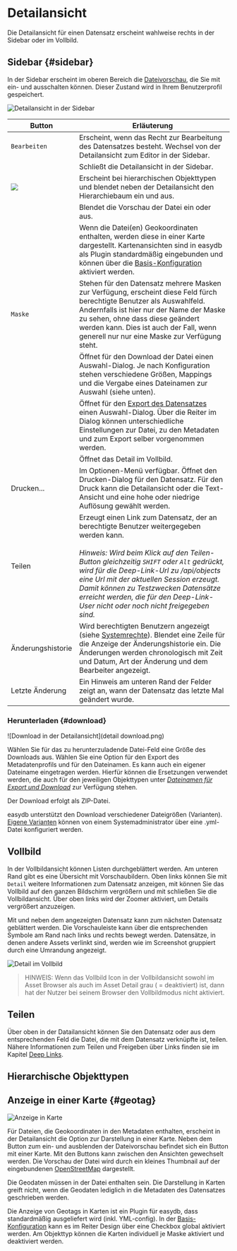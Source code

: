 # Detailansicht

Die Detailansicht für einen Datensatz erscheint wahlweise rechts in der Sidebar oder im Vollbild.

## Sidebar {#sidebar}

In der Sidebar erscheint im oberen Bereich die [Dateivorschau](../../features/datatypes/datatypes.html#tools), die Sie mit <i class="fa fa-image"></i> ein- und ausschalten können. Dieser Zustand wird in Ihrem Benutzerprofil gespeichert.

![Detailansicht in der Sidebar](detail_view_de.jpg)

|Button|Erläuterung|
|--|--|
|<i class="fa fa-pencil"></i><code class="button">Bearbeiten</code>|Erscheint, wenn das Recht zur Bearbeitung des Datensatzes besteht. Wechsel von der Detailansicht zum Editor in der Sidebar.|
|<i class="fa fa-times"></i>|Schließt die Detailansicht in der Sidebar.|
|![](hierarchie.png)| Erscheint bei hierarchischen Objekttypen und blendet neben der Detailansicht den Hierarchiebaum ein und aus. |
|<i class="fa fa-image"></i>|Blendet die Vorschau der Datei ein oder aus.|
|<i class="fa fa-map-o"></i>|Wenn die Datei(en) Geokoordinaten enthalten, werden diese in einer Karte dargestellt. Kartenansichten sind  in easydb als Plugin standardmäßig eingebunden und können über die [Basis-Konfiguration](../../../../administration/base-config/extended/extended.html) aktiviert werden.|
|<code class="button">Maske</code>| Stehen für den Datensatz mehrere Masken zur Verfügung, erscheint diese Feld fürch berechtigte Benutzer als Auswahlfeld. Andernfalls ist hier nur der Name der Maske zu sehen, ohne dass diese geändert werden kann. Dies ist auch der Fall, wenn generell nur nur eine Maske zur Verfügung steht.|
|<i class="fa fa-download"></i>|Öffnet für den Download der Datei einen Auswahl-Dialog. Je nach Konfiguration stehen verschiedene Größen, Mappings und die Vergabe eines Dateinamen zur Auswahl (siehe unten).|
|<i class="fa fa-sign-out"></i>|Öffnet für den [Export des Datensatzes](../../features/export/export.html) einen Auswahl-Dialog. Über die Reiter im Dialog können unterschiedliche Einstellungen zur Datei, zu den Metadaten und zum Export selber vorgenommen werden.|
|<i class="fa fa-arrows-alt"></i>|Öffnet das Detail im Vollbild.|
|<i class="fa fa-print"></i> Drucken...|Im Optionen-Menü verfügbar. Öffnet den Drucken-Dialog für den Datensatz. Für den Druck kann die Detailansicht oder die Text-Ansicht und eine hohe oder niedrige Auflösung gewählt werden.  |
|<i class="fa fa-share"></i> Teilen|Erzeugt einen Link zum Datensatz, der an berechtigte Benutzer weitergegeben werden kann.<br><br> *Hinweis: Wird beim Klick auf den Teilen-Button gleichzeitig `SHIFT` oder `Alt` gedrückt, wird für die Deep-Link-Url zu /api/objects eine Url mit der aktuellen Session erzeugt. Damit können zu Testzwecken Datensätze erreicht werden, die für den Deep-Link-User nicht oder noch nicht freigegeben sind.*|
|<i class="fa fa-history"></i> Änderungshistorie|Wird berechtigten Benutzern angezeigt (siehe [Systemrechte](/webfrontend/rightsmanagement/rightsmanagement.html#aclsystem)). Blendet eine Zeile für die Anzeige der Änderungshistorie ein. Die Änderungen werden chronologisch mit Zeit und Datum, Art der Änderung und dem Bearbeiter angezeigt. |
|Letzte Änderung | Ein Hinweis am unteren Rand der Felder zeigt an, wann der Datensatz das letzte Mal geändert wurde. |


### Herunterladen {#download}

![Download in der Detailansicht](detail download.png)

Wählen Sie für das zu herunterzuladende Datei-Feld eine Größe des Downloads aus. Wählen Sie eine Option für den Export des Metadatenprofils und für den Dateinamen. Es kann auch ein eigener Dateiname eingetragen werden. Hierfür können die Ersetzungen verwendet werden, die auch für den jeweiligen Objekttypen unter [*Dateinamen für Export und Download*](../../../rightsmanagement/objecttypes/objecttypes.html) zur Verfügung stehen.

Der Download erfolgt als ZIP-Datei. 

easydb unterstützt den Download verschiedener Dateigrößen (Varianten). [Eigene Varianten](/sysadmin/konfiguration/produce/produce.html) können von einem Systemadministrator über eine .yml-Datei konfiguriert werden.


## Vollbild

In der Vollbildansicht können Listen durchgeblättert werden. Am unteren Rand gibt es eine Übersicht mit Vorschaubildern. Oben links können Sie mit <code class="button">Detail</code> weitere Informationen zum Datensatz anzeigen, mit <i class="fa fa-expand"> </i> können Sie das Vollbild auf den ganzen Bildschirm vergrößern und mit <i class="fa fa-times"> </i> schließen Sie die Vollbildansicht. Über <i class="fa fa-search-plus"> </i> oben links wird der Zoomer aktiviert, um Details vergrößert anzuzeigen.

Mit <i class="fa fa-chevron-left"> </i> und <i class="fa fa-chevron-right"> </i> neben dem angezeigten Datensatz kann zum nächsten Datensatz geblättert werden. Die Vorschauleiste kann über die entsprechenden Symbole am Rand nach links und rechts bewegt werden. Datensätze, in denen andere Assets verlinkt sind, werden wie im Screenshot gruppiert durch eine Umrandung angezeigt.

![Detail im Vollbild](detail_fullscreen.png)

> HINWEIS: Wenn das Vollbild Icon in der Vollbildansicht sowohl im Asset Browser als auch im Asset Detail grau ( = deaktiviert) ist, dann hat der Nutzer bei seinem Browser den Vollbildmodus nicht aktiviert.

## Teilen

Über <i class="fa fa-share"></i> oben in der Datailansicht können Sie den Datensatz oder aus dem entsprechenden Feld die Datei, die mit dem Datensatz verknüpfte ist, teilen. Nähere Informationen zum Teilen und Freigeben über Links finden sie im Kapitel [Deep Links](/webfrontend/datamanagement/features/deeplinks/deeplinks.html).

## Hierarchische Objekttypen

## Anzeige in einer Karte {#geotag}
![Anzeige in Karte](geotag.jpg)

Für Dateien, die Geokoordinaten in den Metadaten enthalten, erscheint in der Detailansicht die Option zur Darstellung in einer Karte. Neben dem Button zum ein- und ausblenden der Dateivorschau befindet sich ein Button mit einer Karte. Mit den Buttons kann zwischen den Ansichten gewechselt werden. Die Vorschau der Datei wird durch ein kleines Thumbnail auf der eingebundenen [OpenStreetMap](http://www.openstreetmap.org) dargestellt. 

Die Geodaten müssen in der Datei enthalten sein. Die Darstellung in Karten greift nicht, wenn die Geodaten lediglich in die Metadaten des Datensatzes geschrieben werden. 

Die Anzeige von Geotags in Karten ist ein Plugin für easydb, dass standardmäßig ausgeliefert wird (inkl. YML-config). In der [Basis-Konfiguration](/webfrontend/administration/base-config/base-config.html#design) kann es im Reiter Design über eine Checkbox global aktiviert werden. Am Objekttyp können die Karten individuell je Maske aktiviert und deaktiviert werden.




